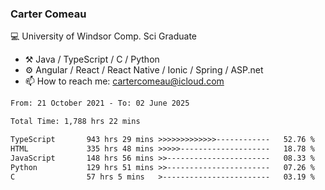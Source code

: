 ### Carter Comeau

💻 University of Windsor Comp. Sci Graduate

- ⚒️ Java / TypeScript / C / Python
- ⚙️ Angular / React / React Native / Ionic / Spring / ASP.net
- 📫 How to reach me: cartercomeau@icloud.com

<!--START_SECTION:waka-->

```txt
From: 21 October 2021 - To: 02 June 2025

Total Time: 1,788 hrs 22 mins

TypeScript       943 hrs 29 mins >>>>>>>>>>>>>------------   52.76 %
HTML             335 hrs 48 mins >>>>>--------------------   18.78 %
JavaScript       148 hrs 56 mins >>-----------------------   08.33 %
Python           129 hrs 51 mins >>-----------------------   07.26 %
C                57 hrs 5 mins   >------------------------   03.19 %
```

<!--END_SECTION:waka-->

